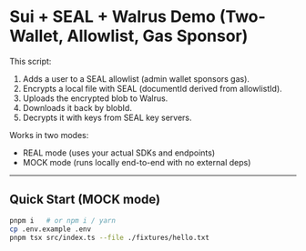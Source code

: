 # Sui + SEAL + Walrus Demo (Two-Wallet, Allowlist, Gas Sponsor)

This script:

1) Adds a user to a SEAL allowlist (admin wallet sponsors gas).
2) Encrypts a local file with SEAL (documentId derived from allowlistId).
3) Uploads the encrypted blob to Walrus.
4) Downloads it back by blobId.
5) Decrypts it with keys from SEAL key servers.

Works in two modes:

- REAL mode (uses your actual SDKs and endpoints)
- MOCK mode (runs locally end-to-end with no external deps)

---

## Quick Start (MOCK mode)

```bash
pnpm i   # or npm i / yarn
cp .env.example .env
pnpm tsx src/index.ts --file ./fixtures/hello.txt

